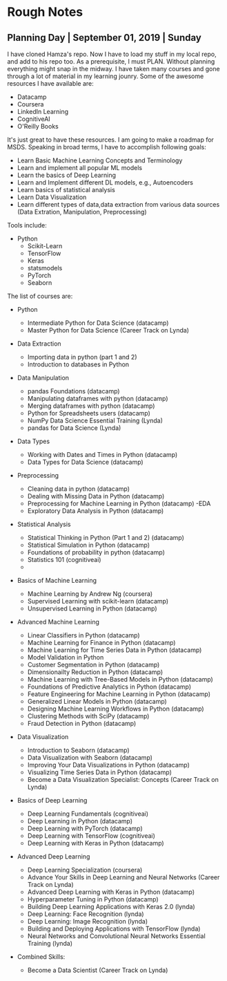 # Rough Notes

## Planning Day | September 01, 2019 | Sunday

I have cloned Hamza's repo. Now I have to load my stuff in my local repo, and add to his repo too. As a prerequisite, I must PLAN. Without planning everything might snap in the midway. I have taken many courses and gone through a lot of material in my learning jounry. Some of the awesome resources I have available are:

- Datacamp
- Coursera
- LinkedIn Learning
- CognitiveAI
- O'Reilly Books

It's just great to have these resources. I am going to make a roadmap for MSDS. Speaking in broad terms, I have to accomplish following goals:

- Learn Basic Machine Learning Concepts and Terminology
- Learn and implement all popular ML models
- Learn the basics of Deep Learning
- Learn and Implement different DL models, e.g., Autoencoders
- Learn basics of statistical analysis
- Learn Data Visualization
- Learn different types of data,data extraction from various data sources (Data Extration, Manipulation, Preprocessing)


Tools include:
- Python
    - Scikit-Learn
    - TensorFlow
    - Keras
    - statsmodels
    - PyTorch
    - Seaborn


The list of courses are:

- Python 
    - Intermediate Python for Data Science (datacamp)
    - Master Python for Data Science (Career Track on Lynda)
    
- Data Extraction
    - Importing data in python (part 1 and 2)
    - Introduction to databases in Python

- Data Manipulation
    - pandas Foundations (datacamp)
    - Manipulating dataframes with python (datacamp)
    - Merging dataframes with python (datacamp)
    - Python for Spreadsheets users (datacamp)
    - NumPy Data Science Essential Training (Lynda)
    - pandas for Data Science (Lynda)

- Data Types
    - Working with Dates and Times in Python (datacamp)
    - Data Types for Data Science (datacamp)

-  Preprocessing
    - Cleaning data in python (datacamp)
    - Dealing with Missing Data in Python (datacamp)
    - Preprocessing for Machine Learning in
     Python (datacamp)
-EDA
    - Exploratory Data Analysis in Python (datacamp)

- Statistical Analysis
    - Statistical Thinking in Python (Part 1 and 2) (datacamp)
    - Statistical Simulation in Python (datacamp)
    - Foundations of probability in python (datacamp)
    - Statistics 101 (cognitiveai)
    - 

- Basics of Machine Learning
    - Machine Learning by Andrew Ng (coursera)
    - Supervised Learning with scikit-learn (datacamp)
    - Unsupervised Learning in Python (datacamp)

- Advanced Machine Learning
    - Linear Classifiers in Python (datacamp)
    - Machine Learning for Finance in Python (datacamp)
    - Machine Learning for Time Series Data in Python (datacamp)
    - Model Validation in Python
    - Customer Segmentation in Python (datacamp)
    - Dimensionailty Reduction in Python (datacamp)
    - Machine Learning with Tree-Based Models in Python (datacamp)
    - Foundations of Predictive Analytics in Python (datacamp)
    - Feature Engineering for Machine Learning in Python (datacamp)
    - Generalized Linear Models in Python (datacamp)
    - Designing Machine Learning Workflows in Python (datacamp)
    - Clustering Methods with SciPy (datacamp)
    - Fraud Detection in Python (datacamp)
    
- Data Visualization
    - Introduction to Seaborn (datacamp)
    - Data Visualization with Seaborn (datacamp)
    - Improving Your Data Visualizations in Python (datacamp)
    - Visualizing Time Series Data in Python (datacamp)
    - Become a Data Visualization Specialist: Concepts (Career Track on Lynda)

- Basics of Deep Learning
    - Deep Learning Fundamentals (cognitiveai)
    - Deep Learning in Python (datacamp)
    - Deep Learning with PyTorch (datacamp)
    - Deep Learning with TensorFlow (cognitiveai)
    - Deep Learning with Keras in Python (datacamp)

- Advanced Deep Learning
    - Deep Learning Specialization (coursera)
    - Advance Your Skills in Deep Learning and Neural Networks (Career Track on Lynda)
    - Advanced Deep Learning with Keras in Python (datacamp)
    - Hyperparameter Tuning in Python (datacamp)
    - Building Deep Learning Applications with Keras 2.0 (lynda)
    - Deep Learning: Face Recognition (lynda)
    - Deep Learning: Image Recognition (lynda)
    - Building and Deploying Applications with TensorFlow (lynda)
    - Neural Networks and Convolutional Neural Networks Essential Training (lynda)

- Combined Skills:
    - Become a Data Scientist (Career Track on Lynda)

